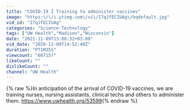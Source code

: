 ```yaml
---
title: "COVID-19 I Training to administer vaccines"
image: "https:\/\/i.ytimg.com\/vi\/I7qJfECIUAg\/hqdefault.jpg"
vid_id: "I7qJfECIUAg"
categories: "Science-Technology"
tags: ["UW Health","Madison","Wisconsin"]
date: "2021-11-09T13:08:32+03:00"
vid_date: "2020-12-09T14:52:40Z"
duration: "PT1M35S"
viewcount: "607157"
likeCount: ""
dislikeCount: ""
channel: "UW Health"
---
```

{% raw %}In anticipation of the arrival of COVID-19 vaccines, we are training nurses, nursing assistants, clinical techs and others to administer them. <a rel="nofollow" target="blank" href="https://www.uwhealth.org/53599">https://www.uwhealth.org/53599</a>{% endraw %}
